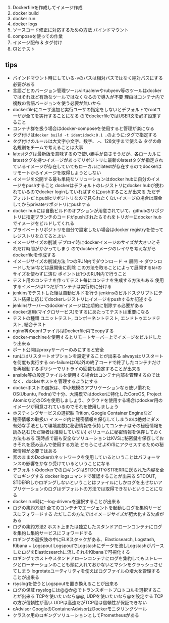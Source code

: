 
1. Dockerfileを作成してイメージ作成
2. docker build
3. docker run
4. docker logs
5. ソースコード修正に対応するための方法 バインドマウント
6. composeを使っての作業
7. イメージ配布 & タグ付け
8. CIとテスト


## tips
- バインドマウント時にしている`-v`のパスは相対パスではなく絶対パスにする必要がある
- 言語ごとのバージョン管理ツールvirtualenvやrubyenv等のツールはdockerではそれほど有効なツールではなくなるので導入が不要 理由はコンテナ内で複数の言語バージョンを使う必要が無いから
- dockerfileにユーザ追加と実行ユーザの指定をしないとデフォルトでrootユーザが全てを実行することになる のでdockerfileではUSER文を必ず設定すること
- コンテナ群を扱う場合はdocker-composeを使用すると管理が楽になる
- タグ付けは`docker build -t identidock:0.1 .`のように:タグで指定する
- タグ付けのルールは大文字小文字、数字、.-、128文字まで使える タグの命名規則をチームで考えることは大事
- latestタグは最新版を意味するので使い勝手が良さそうだが、各ローカルにlatestタグを持つイメージがあってリポジトリに最新のlatestタグが指定されているイメージが存在していてもローカルにlatestが存在するのでdockerはリモートからイメージを取得しようとしない
- イメージを公開する最も単純なソリューションはdocker hubに自分のイメージをpushすること dockerはデフォルトのレジストリにdocker hubが使われているのでdocker loginしていればすぐにpushすることが出来る ただデフォルトだとpublicリポジトリなので見られたくないイメージの場合は課金してからprivateリポジトリにpushする
- docker hubには自動ビルドのオプションが用意されていて、githubのリポジトリに指定ブランチのコードがpushされたらそれをトリガーにdocker hubでイメージをビルドしてくれる
- プライベートリポジトリを自分で設定したい場合はdocker registryを使ってレジストリを立てるとよい
- イメージサイズの削減 デプロイ時にdockerイメージのサイズが大きいとそれだけ時間がかかってしまう のでdockerイメージのレイヤを考えながらdockerfileを作成する
- イメージサイズの削減方法 1つのRUN内でダウンロード -> 展開 -> ダウンロードしたtarなどは展開後に削除 この方法を取ることによって展開するtarのサイズを使わずに済む ポイントは1つのRUN内で行うこと
- テスト用のコンテナを作ってテスト毎にコンテナを生成する方法もある 使用するイメージは1つだがコンテナは実行毎に分ける
- jenkinsでテストした後は自動ビルドを行う jenkinsのビルドスクリプトにテスト結果に応じてdockerレジストリにイメージをpushするか記述する
- jenkinsサーバーのdockerイメージは定期的に削除する必要がある
- docker運用(マイクロサービス)をするにあたってテストは重要になる
- テストの種類 ユニットテスト, コンポーネントテスト, エンドトゥエンドテスト, 結合テスト
- nginx等のconfファイルはDockerfile内でcopyする
- docker-machineを使用するとリモートサーバー上でイメージをビルドしたり出来る
- ポート公開はproxyサーバーのみにすると安全
- runにはリスタートオプションを設定することが出来る alwaysはリスタートを何度も実行する on-failureは0以外の終了コードで終了したコンテナだけを再起動するポリシーでリトライの回数も設定することが出来る
- ansible等の設定ファイルを使用する場合はコンテナ内部を管理するのではなく、dockerホストを管理するようにする
- dockerホストの選択は、中小規模のアプリケーションなら使い慣れたOS(Ubuntu, Fedra)で十分、大規模ではdockerに特化したCoreOS, Project AtomicなどのOSを使用しましょう、クラウドを使用する場合はdocker用のイメージが用意されているのでそれを使用しましょう
- ホスティングサービスの選択肢 Trition, Google Container Engineなど
- 秘密情報の取扱い イメージ内に秘密情報を保存してしまうのは絶対にダメ 有効な手法として環境変数に秘密情報を保持してコンテナはその秘密情報を読み込む(ただ筆者は推奨していない) ボリュームに秘密情報を保存しておく方法もある 現時点で最も安全なソリューションはKVSに秘密鍵を保存しておきそれを読み込んで使用する方法 どちらにせよKVSにアクセスするための秘密情報が必要ではある
- 素のままのDockerのネットワークを使用しているということはパフォーマンスの影響をかなり受けているということになる
- デフォルトのdockerでのロギングはSTDOUTやSTRERRに送られた内容を全てロギングする docker logsコマンドで確認することが出来る STDOUT, STDERRしかロギングしないということはファイルにしかログを出せないアプリケーションのログはデフォルトの方法では取得できないということになる
- docker run時に--log-driver=を選択することが出来る
- ログの集約方法1 全てのコンテナでエージェントを起動しログを集約サービスにフォワードする ただしこの方法ではイメージサイズが肥大化する欠点がある
- ログの集約方法2 ホスト上または独立したスタンドアローンコンテナにログを集約し集約サービスにフォワードする
- ロギングの選択肢の中にELKスタックがある、Elasticsearch, Logstash, Kibana + Logspout LogspoutでLogstashにデータを流しLogstashがパースしたログをElasticsearchに流しそれをKibanaで可視化する
- ロギングでホストやスタンドアローンコンテナにログを集約してもストレージとローテーションのことも頭に入れておかないとマシンをクラッシュさせてしまう logrotateユーティリティを使えばログファイルの増大を管理することが出来る
- rsyslogを使うとLogspoutを置き換えることが出来る
- ログの保証 rsyslogには@@か@でトランスポートプロトコルを選択することが出来る TCPを使いたいなら@@, UDPを使いたいなら@を設定する TCPの方が信頼性が高い UDPは高速だがTCP程は信頼性が保証できない
- cAdvisor GoogleのContainerAdvisorはDockerモニタリングツール
- クラスタ用のロギングソリューションとしてPrometheusがある




